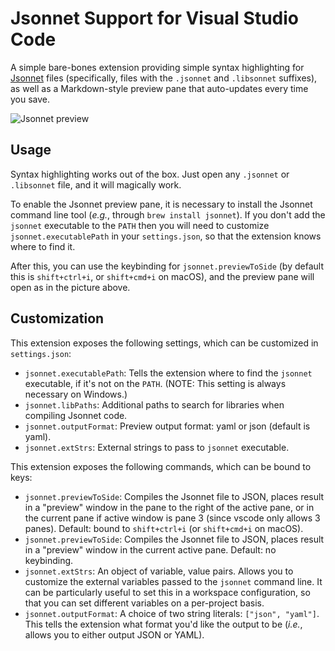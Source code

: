 # Jsonnet Support for Visual Studio Code

A simple bare-bones extension providing simple syntax highlighting
for [Jsonnet][jsonnet] files (specifically, files with the `.jsonnet`
and `.libsonnet` suffixes), as well as a Markdown-style preview pane
that auto-updates every time you save.

![Jsonnet preview][jsonnet-demo]

## Usage

Syntax highlighting works out of the box. Just open any `.jsonnet` or
`.libsonnet` file, and it will magically work.

To enable the Jsonnet preview pane, it is necessary to install the
Jsonnet command line tool (_e.g._, through `brew install jsonnet`). If
you don't add the `jsonnet` executable to the `PATH` then you will
need to customize `jsonnet.executablePath` in your `settings.json`, so
that the extension knows where to find it.

After this, you can use the keybinding for `jsonnet.previewToSide` (by
default this is `shift+ctrl+i`, or `shift+cmd+i` on macOS), and the
preview pane will open as in the picture above.

## Customization

This extension exposes the following settings, which can be customized
in `settings.json`:

* `jsonnet.executablePath`: Tells the extension where to find the
  `jsonnet` executable, if it's not on the `PATH`. (NOTE: This setting
  is always necessary on Windows.)
* `jsonnet.libPaths`: Additional paths to search for libraries when compiling Jsonnet code.
* `jsonnet.outputFormat`: Preview output format: yaml or json (default is yaml).
* `jsonnet.extStrs`: External strings to pass to `jsonnet` executable.

This extension exposes the following commands, which can be bound to
keys:

* `jsonnet.previewToSide`: Compiles the Jsonnet file to JSON, places
  result in a "preview" window in the pane to the right of the active
  pane, or in the current pane if active window is pane 3 (since
  vscode only allows 3 panes). Default: bound to `shift+ctrl+i` (or
  `shift+cmd+i` on macOS).
* `jsonnet.previewToSide`: Compiles the Jsonnet file to JSON, places
  result in a "preview" window in the current active pane. Default: no
  keybinding.
* `jsonnet.extStrs`: An object of variable, value pairs. Allows you to
  customize the external variables passed to the `jsonnet` command
  line. It can be particularly useful to set this in a workspace
  configuration, so that you can set different variables on a
  per-project basis.
* `jsonnet.outputFormat`: A choice of two string literals: `["json",
  "yaml"]`. This tells the extension what format you'd like the output
  to be (_i.e._, allows you to either output JSON or YAML).

[jsonnet]: http://jsonnet.org/ "Jsonnet"
[jsonnet-demo]: https://raw.githubusercontent.com/heptio/vscode-jsonnet/master/images/kube-demo.gif
